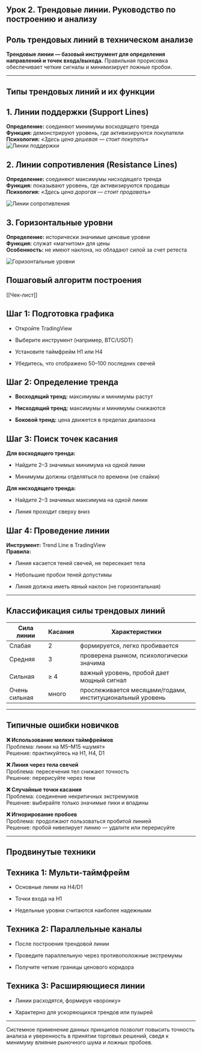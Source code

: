 ## Урок 2. Трендовые линии. Руководство по построению и анализу
## Роль трендовых линий в техническом анализе

**Трендовые линии — базовый инструмент для определения направлений и точек входа/выхода.** Правильная прорисовка обеспечивает четкие сигналы и минимизирует ложные пробои.

---
## Типы трендовых линий и их функции

## 1. Линии поддержки (Support Lines)

**Определение:** соединяют минимумы восходящего тренда  
**Функция:** демонстрируют уровень, где активизируются покупатели  
**Психология:** _«Здесь цена дешевая — стоит покупать»_
![Линии поддержки](/api/image/VXJvaywgMi4gVHJlbmRvdnllIGxpbmlpLiBSdWtvdm9kc3R2byBwbyBwb3N0cm9lbml5dSBpIGFuYWxpenwvUGFzdGVkaW1hZ2UyMDI1MDgyNjEyMzA0Ni5wbmc=)

## 2. Линии сопротивления (Resistance Lines)

**Определение:** соединяют максимумы нисходящего тренда  
**Функция:** показывают уровень, где активизируются продавцы  
**Психология:** _«Здесь цена дорогая — стоит продавать»_

![Линии сопротивления](/api/image/VXJvaywgMi4gVHJlbmRvdnllIGxpbmlpLiBSdWtvdm9kc3R2byBwbyBwb3N0cm9lbml5dSBpIGFuYWxpenwvUGFzdGVkaW1hZ2UyMDI1MDgyNjEyMzQ0My5wbmc=)
## 3. Горизонтальные уровни

**Определение:** исторически значимые ценовые уровни  
**Функция:** служат «магнитом» для цены  
**Особенность:** не имеют наклона, но обладают силой за счет ретеста

![Горизонтальные уровни](/api/image/VXJvaywgMi4gVHJlbmRvdnllIGxpbmlpLiBSdWtvdm9kc3R2byBwbyBwb3N0cm9lbml5dSBpIGFuYWxpenwvUGFzdGVkaW1hZ2UyMDI1MDgyNjEyMzUyNi5wbmc=)

## Пошаговый алгоритм построения

[[Чек-лист]]
## Шаг 1: Подготовка графика

- Откройте TradingView
    
- Выберите инструмент (например, BTC/USDT)
    
- Установите таймфрейм H1 или H4
    
- Убедитесь, что отображено 50–100 последних свечей

## Шаг 2: Определение тренда

- **Восходящий тренд:** максимумы и минимумы растут
    
- **Нисходящий тренд:** максимумы и минимумы снижаются
    
- **Боковой тренд:** цена движется в пределах диапазона

## Шаг 3: Поиск точек касания

**Для восходящего тренда:**

- Найдите 2–3 значимых минимума на одной линии
    
- Минимумы должны отделяться по времени (не спайки)

**Для нисходящего тренда:**

- Найдите 2–3 значимых максимума на одной линии
    
- Линия проходит сверху вниз

## Шаг 4: Проведение линии

**Инструмент:** Trend Line в TradingView  
**Правила:**

- Линия касается теней свечей, не пересекает тела
    
- Небольшие пробои теней допустимы
    
- Линия должна иметь явный наклон (не горизонтальная)

---
## Классификация силы трендовых линий

|Сила линии|Касания|Характеристики|
|---|---|---|
|Слабая|2|формируется, легко пробивается|
|Средняя|3|проверена рынком, психологически значима|
|Сильная|≥ 4|важный уровень, пробой дает мощный сигнал|
|Очень сильная|много|прослеживается месяцами/годами, институциональный уровень|

---
## Типичные ошибки новичков

**❌ Использование мелких таймфреймов**  
Проблема: линии на M5–M15 «шумят»  
Решение: практикуйтесь на H1, H4, D1

**❌ Линия через тела свечей**  
Проблема: пересечения тел снижают точность  
Решение: перерисуйте через тени

**❌ Случайные точки касания**  
Проблема: соединение некритичных экстремумов  
Решение: выбирайте только значимые пики и впадины

**❌ Игнорирование пробоев**  
Проблема: продолжают пользоваться пробитой линией  
Решение: пробой нивелирует линию — удалите или перерисуйте

---
## Продвинутые техники

## Техника 1: Мульти-таймфрейм

- Основные линии на H4/D1
    
- Точки входа на H1
    
- Недельные уровни считаются наиболее надежными
## Техника 2: Параллельные каналы

- После построения трендовой линии
    
- Проведите параллельную через противоположные экстремумы
    
- Получите четкие границы ценового коридора
## Техника 3: Расширяющиеся линии

- Линии расходятся, формируя «воронку»
    
- Характерно для ускоряющихся трендов или пузырей

---

Системное применение данных принципов позволит повысить точность анализа и уверенность в принятии торговых решений, сведя к минимуму влияние рыночного шума и ложных пробоев.

